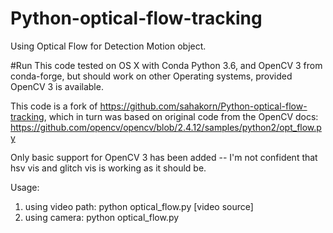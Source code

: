 # Python-optical-flow-tracking
Using Optical Flow for Detection Motion object. 


#Run
This code tested on OS X with Conda Python 3.6, and OpenCV 3 from conda-forge, but should work on other Operating systems, provided OpenCV 3 is available. 

This code is a fork of https://github.com/sahakorn/Python-optical-flow-tracking, which in turn was based on original code from the OpenCV docs: https://github.com/opencv/opencv/blob/2.4.12/samples/python2/opt_flow.py

Only basic support for OpenCV 3 has been added -- I'm not confident that hsv vis and glitch vis is working as it should be.

Usage:

1. using video path: python optical_flow.py [video source] 
2. using camera: python optical_flow.py 
